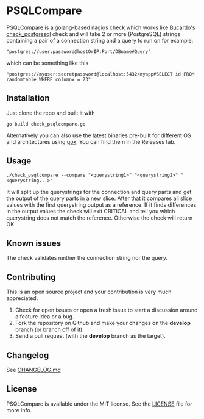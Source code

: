 # PSQLCompare

PSQLCompare is a golang-based nagios check which works like [Bucardo's check_postgresql](https://bucardo.org/wiki/Check_postgres) check and will take 2
or more (PostgreSQL) strings containing a pair of a connection string and a query to run on for example:

    "postgres://user:password@hostOrIP:Port/DBname#Query"

which can be something like this

    "postgres://myuser:secretpassword@localhost:5432/myapp#SELECT id FROM randomtable WHERE columnx = 23"

## Installation
Just clone the repo and built it with

    go build check_psqlcompare.go

Alternatively you can also use the latest binaries pre-built for different OS and architectures using [gox](https://github.com/mitchellh/gox).
You can find them in the Releases tab.

## Usage
    ./check_psqlcompare --compare "<querystring1>" "<querystring2>" "<querystring...>"

It will split up the querystrings for the connection and query parts and get the output of the query parts in a new slice. After that
it compares all slice values with the first querystring output as a reference. If it finds differences in the output values the check
will exit CRITICAL and tell you which querystring does not match the reference. Otherwise the check will return OK.

## Known issues

The check validates neither the connection string nor the query.

## Contributing
This is an open source project and your contribution is very much appreciated.

1. Check for open issues or open a fresh issue to start a discussion around a feature idea or a bug.
2. Fork the repository on Github and make your changes on the **develop** branch (or branch off of it).
3. Send a pull request (with the **develop** branch as the target).


## Changelog
See [CHANGELOG.md](CHANGELOG.md)

## License
PSQLCompare is available under the MIT license. See the [LICENSE](LICENSE) file for more info.
